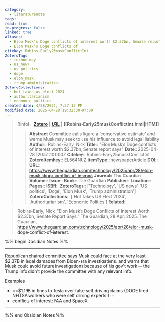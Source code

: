 ```yaml
---
category:
  - literaturenote
tags: 
read: true
in-progress: false
linked: true
aliases:
  - Elon Musk’s Doge conflicts of interest worth $2.37bn, Senate report says
  - Elon Musk’s Doge conflicts of
citekey: Robins-Early25muskConflictInt
ZoteroTags:
  - technology
  - us_news
  - us_politics
  - doge
  - elon_musk
  - trump_administration
ZoteroCollections:
  - hot_takes_us_elect_2024
  - authoritarianism
  - economic_politics
created date: 4/28/2025, 7:27:12 PM
modified date: 2025-04-28T19:32:30-07:00
---
```


> [!info]- &nbsp;[**Zotero**](zotero://select/library/items/EL564NUZ)  | [**URL**](https://www.theguardian.com/technology/2025/apr/28/elon-musk-doge-conflict-of-interest) | **[[Robins-Early25muskConflictInt.html|HTM]]**
>> **Abstract**
> Committee calls figure a ‘conservative estimate’ and warns Musk may seek to use his influence to avoid legal liability
> > **Author**:: Robins-Early, Nick
> **Title**:: "Elon Musk’s Doge conflicts of interest worth $2.37bn, Senate report says"
> **Date**:: 2025-04-28T20:51:10.000Z
> **Citekey**:: Robins-Early25muskConflictInt
> **ZoteroItemKey**:: EL564NUZ
> **itemType**:: newspaperArticle
> **DOI**:: 
> **URL**:: https://www.theguardian.com/technology/2025/apr/28/elon-musk-doge-conflict-of-interest
> **Journal**:: The Guardian
> **Volume**:: 
> **Issue**:: 
> **Book**:: The Guardian
> **Publisher**:: 
> **Location**:: 
> **Pages**:: 
> **ISBN**:: 
> **ZoteroTags**:: ['Technology', 'US news', 'US politics', 'Doge', 'Elon Musk', 'Trump administration']
> **ZoteroCollections**:: ['Hot Takes US Elect 2024', 'Authoritarianism', 'Economic Politics']
> **Related**::

>  Robins-Early, Nick. “Elon Musk’s Doge Conflicts of Interest Worth $2.37bn, Senate Report Says.” The Guardian, 28 Apr. 2025. The Guardian, https://www.theguardian.com/technology/2025/apr/28/elon-musk-doge-conflict-of-interest.

%% begin Obsidian Notes %%
___
Republican chaired committee says Musk could face at the very least $2.37B in legal damages from Biden-era investigations, and warns that Musk could avoid future investigations because of his gov't work -- the Trump info didn't provide the committee with any relevant info.

Examples
- ==$1.19B in fines to Tesla over false self driving claims (DOGE fired NHTSA workers who were self driving experts!)==
- conflicts of interest: FAA and SpaceX
___
%% end Obsidian Notes %%
